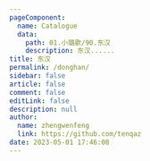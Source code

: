 ```yaml
---
pageComponent: 
  name: Catalogue
  data: 
    path: 01.小璐歌/90.东汉
    description: 东汉......
title: 东汉
permalink: /donghan/
sidebar: false
article: false
comment: false
editLink: false
description: null
author: 
  name: zhengwenfeng
  link: https://github.com/tenqaz
date: 2023-05-01 17:46:08
---
```


